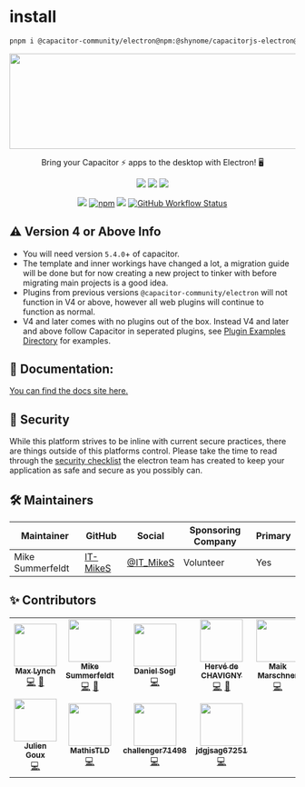 # install

```sh
pnpm i @capacitor-community/electron@npm:@shynome/capacitorjs-electron@latest
```

<p align="center">
  <img src="https://user-images.githubusercontent.com/20338451/124627505-9cd53a80-de4d-11eb-8d74-f81685804b05.png" width="835" height="168" /><br />
</p>

<p align="center">
Bring your Capacitor ⚡ apps to the desktop with Electron! 🖥
</p>
<p align="center">
  <a href="https://github.com/capacitor-community/electron"><img src="https://img.shields.io/badge/maintenance%20status-unmaintained-red" /></a>
   <!-- ALL-CONTRIBUTORS-BADGE:START - Do not remove or modify this section -->
<a href="#contributors"><img src="https://img.shields.io/badge/all%20contributors-11-orange?style=flat-square" /></a>
<!-- ALL-CONTRIBUTORS-BADGE:END -->
  <a href="https://www.electronjs.org/releases/stable?version=26"><img src="https://img.shields.io/badge/supported%20electron%20version-^26.2.0-blue" /></a>
</p>
<p align="center">
  <a href="https://npmjs.com/package/@capacitor-community/electron"><img src="https://img.shields.io/npm/v/@capacitor-community/electron.svg" /></a>
  <a href="https://npmjs.com/package/@capacitor-community/electron"><img alt="npm" src="https://img.shields.io/npm/dw/@capacitor-community/electron"></a>
  <a href="https://npmjs.com/package/@capacitor-community/electron"><img src="https://img.shields.io/npm/l/@capacitor-community/electron.svg?color=blue" /></a>
  <a href="https://github.com/capacitor-community/electron"><img alt="GitHub Workflow Status" src="https://img.shields.io/github/actions/workflow/status/capacitor-community/electron/ci.yml?branch=main"></a>
</p>

## ⚠ Version 4 or Above Info
- You will need version `5.4.0`+ of capacitor.
- The template and inner workings have changed a lot, a migration guide will be done but for now creating a new project to tinker with before migrating main projects is a good idea.
- Plugins from previous versions `@capacitor-community/electron` will not function in V4 or above, however all web plugins will continue to function as normal.
- V4 and later comes with no plugins out of the box. Instead V4 and later and above follow Capacitor in seperated plugins, see [Plugin Examples Directory](https://github.com/capacitor-community/electron/tree/main/plugin-examples) for examples.

## 📖 Documentation:

[You can find the docs site here.](https://capacitor-community.github.io/electron/)

## 🔐 Security

While this platform strives to be inline with current secure practices, there are things outside of this platforms control. Please take the time to read through the [security checklist](https://www.electronjs.org/docs/tutorial/security#checklist-security-recommendations) the electron team has created to keep your application as safe and secure as you possibly can.

## 🛠 Maintainers 

| Maintainer       | GitHub                                  | Social                                    | Sponsoring Company | Primary |
| ---------------- | --------------------------------------- | ----------------------------------------- | ------------------ | ------- |
| Mike Summerfeldt | [IT-MikeS](https://github.com/IT-MikeS) | [@IT_MikeS](https://twitter.com/IT_MikeS) | Volunteer          | Yes     |


## ✨ Contributors 

<!-- ALL-CONTRIBUTORS-LIST:START - Do not remove or modify this section -->
<!-- prettier-ignore-start -->
<!-- markdownlint-disable -->
<table>
  <tr>
    <td align="center"><a href="http://ionicframework.com/"><img src="https://avatars3.githubusercontent.com/u/11214?v=4?s=75" width="75px;" alt=""/><br /><sub><b>Max Lynch</b></sub></a><br /><a href="https://github.com/capacitor-community/electron/commits?author=mlynch" title="Code">💻</a> <a href="https://github.com/capacitor-community/electron/commits?author=mlynch" title="Documentation">📖</a></td>
    <td align="center"><a href="https://github.com/IT-MikeS"><img src="https://avatars0.githubusercontent.com/u/20338451?v=4?s=75" width="75px;" alt=""/><br /><sub><b>Mike Summerfeldt</b></sub></a><br /><a href="https://github.com/capacitor-community/electron/commits?author=IT-MikeS" title="Code">💻</a> <a href="https://github.com/capacitor-community/electron/commits?author=IT-MikeS" title="Documentation">📖</a></td>
    <td align="center"><a href="https://github.com/danielsogl"><img src="https://avatars2.githubusercontent.com/u/15234844?v=4?s=75" width="75px;" alt=""/><br /><sub><b>Daniel Sogl</b></sub></a><br /><a href="https://github.com/capacitor-community/electron/commits?author=danielsogl" title="Code">💻</a></td>
    <td align="center"><a href="https://github.com/vevedh"><img src="https://avatars1.githubusercontent.com/u/1430389?v=4?s=75" width="75px;" alt=""/><br /><sub><b>Hervé de CHAVIGNY</b></sub></a><br /><a href="https://github.com/capacitor-community/electron/commits?author=vevedh" title="Code">💻</a> <a href="https://github.com/capacitor-community/electron/commits?author=vevedh" title="Documentation">📖</a></td>
    <td align="center"><a href="http://twitter.com/leMaikOfficial"><img src="https://avatars2.githubusercontent.com/u/5544859?v=4?s=75" width="75px;" alt=""/><br /><sub><b>Maik Marschner</b></sub></a><br /><a href="https://github.com/capacitor-community/electron/commits?author=leMaik" title="Code">💻</a></td>
    <td align="center"><a href="https://github.com/stewones"><img src="https://avatars1.githubusercontent.com/u/719763?v=4?s=75" width="75px;" alt=""/><br /><sub><b>Stew</b></sub></a><br /><a href="https://github.com/capacitor-community/electron/commits?author=stewones" title="Code">💻</a></td>
    <td align="center"><a href="https://github.com/coreyjv"><img src="https://avatars3.githubusercontent.com/u/2730750?v=4?s=75" width="75px;" alt=""/><br /><sub><b>Corey Vaillancourt</b></sub></a><br /><a href="https://github.com/capacitor-community/electron/commits?author=coreyjv" title="Code">💻</a></td>
  </tr>
  <tr>
    <td align="center"><a href="https://github.com/jgoux"><img src="https://avatars0.githubusercontent.com/u/1443499?v=4?s=75" width="75px;" alt=""/><br /><sub><b>Julien Goux</b></sub></a><br /><a href="https://github.com/capacitor-community/electron/commits?author=jgoux" title="Code">💻</a></td>
    <td align="center"><a href="https://github.com/MathisTLD"><img src="https://avatars.githubusercontent.com/u/42317770?v=4?s=75" width="75px;" alt=""/><br /><sub><b>MathisTLD</b></sub></a><br /><a href="https://github.com/capacitor-community/electron/commits?author=MathisTLD" title="Code">💻</a></td>
    <td align="center"><a href="https://github.com/challenger71498"><img src="https://avatars.githubusercontent.com/u/43464986?v=4?s=75" width="75px;" alt=""/><br /><sub><b>challenger71498</b></sub></a><br /><a href="https://github.com/capacitor-community/electron/commits?author=challenger71498" title="Code">💻</a></td>
    <td align="center"><a href="https://github.com/jdgjsag67251"><img src="https://avatars.githubusercontent.com/u/88368191?v=4?s=75" width="75px;" alt=""/><br /><sub><b>jdgjsag67251</b></sub></a><br /><a href="https://github.com/capacitor-community/electron/commits?author=jdgjsag67251" title="Code">💻</a></td>
  </tr>
</table>

<!-- markdownlint-restore -->
<!-- prettier-ignore-end -->

<!-- ALL-CONTRIBUTORS-LIST:END -->
